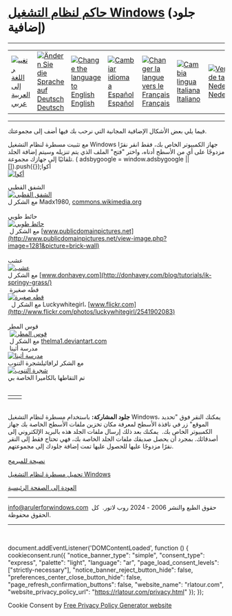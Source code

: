 # [حاكم لنظام التشغيل Windows](https://www.arulerforwindows.com) (جلود إضافية)

- - -

|     |     |     |     |     |     |     |     |     |     |
| --- | --- | --- | --- | --- | --- | --- | --- | --- | --- |
| [![تغيير اللغة إلى العربية](https://www.arulerforwindows.com/images/flags/ar.png)](https://www.arulerforwindows.com/ar/index.html)  <br>[عربي](https://www.arulerforwindows.com/ar/skins.html) | [![Ändern Sie die Sprache auf Deutsch](https://www.arulerforwindows.com/images/flags/de.png)](https://www.arulerforwindows.com/de/index.html)  <br>[Deutsch](https://www.arulerforwindows.com/de/skins.html) | [![Change the language to English](https://www.arulerforwindows.com/images/flags/en_uk.png)](https://www.arulerforwindows.com/index.html)  <br>[English](https://www.arulerforwindows.com/skins.html) | [![Cambiar idioma a Español](https://www.arulerforwindows.com/images/flags/es.png)](https://www.arulerforwindows.com/es/index.html)  <br>[Español](https://www.arulerforwindows.com/es/pieles.html) | [![Changer la langue vers le Français](https://www.arulerforwindows.com/images/flags/fr.png)](https://www.arulerforwindows.com/fr/index.html)  <br>[Français](https://www.arulerforwindows.com/fr/peaux.html) | [![Cambia lingua Italiana](https://www.arulerforwindows.com/images/flags/it.png)](https://www.arulerforwindows.com/it/index.html)  <br>[Italiano](https://www.arulerforwindows.com/it/pelli.html) | [![Verander de taal in Nederlands](https://www.arulerforwindows.com/images/flags/nl.png)](https://www.arulerforwindows.com/nl/index.html)  <br>[Nederlands](https://www.arulerforwindows.com/nl/index.html) | [![Zmień język na Polski](https://www.arulerforwindows.com/images/flags/pl.png)](https://www.arulerforwindows.com/pl/index.html)  <br>[Polski](https://www.arulerforwindows.com/pl/skorki.html) | [![Zmień język na Portugalski](https://www.arulerforwindows.com/images/flags/pt.png)](https://www.arulerforwindows.com/pt/index.html)  <br>[Português](https://www.arulerforwindows.com/pt/peles.html) | [![Ändra språk till svenska](https://www.arulerforwindows.com/images/flags/sv.png)](https://www.arulerforwindows.com/sv/index.html)  <br>[Svenska](https://www.arulerforwindows.com/sv/skinn.html) |

- - -

فيما يلي بعض الأشكال الإضافية المجانية التي نرحب بك فيها أضف إلى مجموعتك.   
  
مع تثبيت مسطرة لنظام التشغيل Windows جهاز الكمبيوتر الخاص بك، فقط انقر نقرًا مزدوجًا على أي من الأسطح أدناه، واختر "فتح" الملف الذي يتم تنزيله وسيتم إضافة الجلد تلقائيًا إلى جهازك مجموعة. ( adsbygoogle = window.adsbygoogle || \[\]).push({});أكوا  
[![أكوا](../skins/Aqua.png)](RulerDefinition_Aqua.ar4w)  
  
الشفق القطبي  
[![الشفق القطبي](../skins/AuroraBorealis.png)](RulerDefinition_Aurora_Borealis.ar4w)  
مع الشكر ل Madx1980, [commons.wikimedia.org](http://commons.wikimedia.org/wiki/File:Aurora_Borealis_in_north_pole.jpg)  
   
حائط طوبي  
[![حائط طوبي](../skins/BrickWall.png)](RulerDefinition_BrickWall.ar4w)  
 مع الشكر ل [www.publicdomainpictures.net](http://www.publicdomainpictures.net/view-image.php?image=1281&picture=brick-wall)  
   
عشب  
[![عشب](../skins/grass.png)](RulerDefinition_Grass.ar4w)  
مع الشكر ل [www.donhavey.com](http://donhavey.com/blog/tutorials/ik-springy-grass/)  
 قطه صغيرة  
[![قطه صغيرة](../skins/kitten.png)](RulerDefinition_Kitten.ar4w)  
  مع الشكر ل Luckywhitegirl، [www.flickr.com](http://www.flickr.com/photos/luckywhitegirl/2541902083)  
   
قوس المطر  
 [![قوس المطر](../skins/rainbow.png)](RulerDefinition_Rainbow.ar4w)  
 مع الشكر ل [thelma1.deviantart.com](http://thelma1.deviantart.com/)  
 مدرسة أثينا  
[![مدرسة أثينا](../skins/ShoolOfAthens.png)](RulerDefinition_School%20of%20Athens.ar4w)  
مع الشكر لرافائيلشجرة التنوب  
[![شجرة التنوب](../skins/spruce.png)](RulerDefinition_Spruce.ar4w)  
تم التقاطها بالكاميرا الخاصة بي   
 

|     |     |
| --- | --- |
|     |     |

   
**جلود المشاركة:** باستخدام مسطرة لنظام التشغيل Windows، يمكنك النقر فوق "تحديد الموقع" زر في نافذة الأسطح لمعرفة مكان تخزين ملفات الأسطح الخاصة بك جهاز الكمبيوتر الخاص بك.  يمكنك بعد ذلك إرسال ملفات الجلد هذه بالبريد الإلكتروني إلى أصدقائك. بمجرد أن يحصل صديقك ملفات الجلد الخاصة بك، فهي تحتاج فقط إلى النقر نقرًا مزدوجًا عليها للحصول عليها تمت إضافة جلودك إلى مجموعتهم.  
    
[نصيحة للمبرمج](HelpOut.html)  
  
[تحميل مسطرة لنظام التشغيل Windows](https://www.arulerforwindows.com/arulersetupv39.exe)  
  
[العودة إلى الصفحة الرئيسية](https://www.arulerforwindows.com)  

- - -

[info@arulerforwindows.com](mailto:info@arulerforwindows.com)  حقوق الطبع والنشر 2006 - 2024 روب لاتور.  كل الحقوق محفوظة.

- - -

 

document.addEventListener('DOMContentLoaded', function () { cookieconsent.run({ "notice\_banner\_type": "simple", "consent\_type": "express", "palette": "light", "language": "ar", "page\_load\_consent\_levels": \["strictly-necessary"\], "notice\_banner\_reject\_button\_hide": false, "preferences\_center\_close\_button\_hide": false, "page\_refresh\_confirmation\_buttons": false, "website\_name": "rlatour.com", "website\_privacy\_policy\_url": "https://rlatour.com/privacy.html" }); });

Cookie Consent by [Free Privacy Policy Generator website](https://www.freeprivacypolicy.com/)